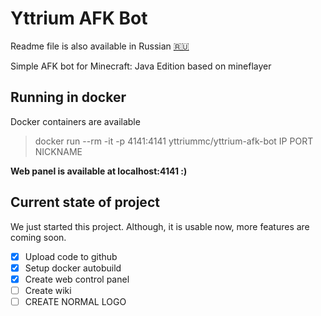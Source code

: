 # Yttrium AFK Bot
Readme file is also available in Russian 
[🇷🇺](README_RU.md)

Simple AFK bot for Minecraft: Java Edition based on mineflayer

## Running in docker
Docker containers are available

>docker run --rm -it -p 4141:4141 yttriummc/yttrium-afk-bot IP PORT NICKNAME

**Web panel is available at localhost:4141 :)**

## Current state of project

We just started this project. Although, it is usable now, more features are coming soon.

- [x] Upload code to github
- [x] Setup docker autobuild
- [x] Create web control panel 
- [ ] Create wiki
- [ ] CREATE NORMAL LOGO
